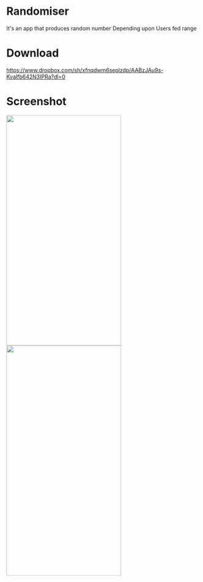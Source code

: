 # Randomiser

It's an app that produces random number Depending upon Users fed range

# Download

https://www.dropbox.com/sh/xfnqdwm6seplzdp/AABzJAu9s-KvaIfb642N3IPRa?dl=0

# Screenshot

<p>
<img src="https://user-images.githubusercontent.com/56636039/87731022-08f70280-c7e7-11ea-93b9-bc1c245e4563.jpg" width=300 height=600>

<img src="https://user-images.githubusercontent.com/56636039/87731027-0ac0c600-c7e7-11ea-8e5d-4f2aaa46bee6.jpg" width=300 height=600>

</p>
